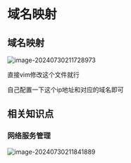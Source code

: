 # 域名映射

## 域名映射



![image-20240730211728973](./../TyporaImage/image-20240730211728973.png)

直接vim修改这个文件就行

自己配置一下这个ip地址和对应的域名即可

## 相关知识点

### 网络服务管理

![image-20240730211841889](./../TyporaImage/image-20240730211841889.png)